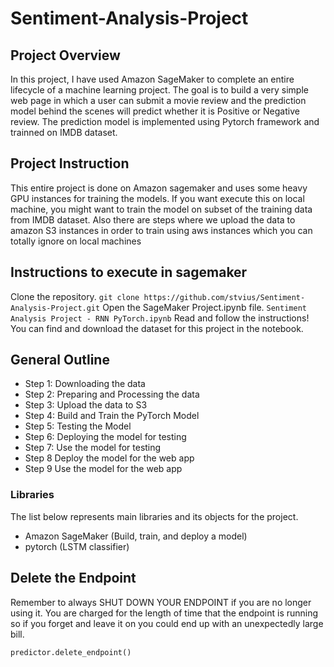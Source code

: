 # Sentiment-Analysis-Project

## Project Overview

In this project, I have used Amazon SageMaker to complete an entire lifecycle of a machine learning project. The goal is to build a very simple web page in which a user can submit a movie review and the prediction model behind the scenes will predict whether it is Positive or Negative review. The prediction model is implemented using Pytorch framework and trainned on IMDB dataset.

## Project Instruction

This entire project is done on Amazon sagemaker and uses some heavy GPU instances for training the models. If you want execute this on local machine, you might want to train the model on subset of the training data from IMDB dataset. Also there are steps where we upload the data to amazon S3 instances in order to train using aws instances which you can totally ignore on local machines

## Instructions to execute in sagemaker

Clone the repository.
	`git clone https://github.com/stvius/Sentiment-Analysis-Project.git`
Open the SageMaker Project.ipynb file.
	`Sentiment Analysis Project - RNN PyTorch.ipynb`
Read and follow the instructions! You can find and download the dataset for this project in the notebook.

## General Outline

* Step 1: Downloading the data
* Step 2: Preparing and Processing the data
* Step 3: Upload the data to S3
* Step 4: Build and Train the PyTorch Model
* Step 5: Testing the Model
* Step 6: Deploying the model for testing
* Step 7: Use the model for testing
* Step 8 Deploy the model for the web app
* Step 9 Use the model for the web app

### Libraries

The list below represents main libraries and its objects for the project.

* Amazon SageMaker (Build, train, and deploy a model)
* pytorch (LSTM classifier)

## Delete the Endpoint

Remember to always SHUT DOWN YOUR ENDPOINT if you are no longer using it. You are charged for the length of time that the endpoint is running so if you forget and leave it on you could end up with an unexpectedly large bill.

	predictor.delete_endpoint()
